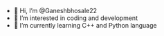 - 👋 Hi, I’m @Ganeshbhosale22
- 👀 I’m interested in coding and development 
- 🌱 I’m currently learning C++ and Python language



<!---
Ganeshbhosale22/Ganeshbhosale22 is a ✨ special ✨ repository because its `README.md` (this file) appears on your GitHub profile.
You can click the Preview link to take a look at your changes.
--->
